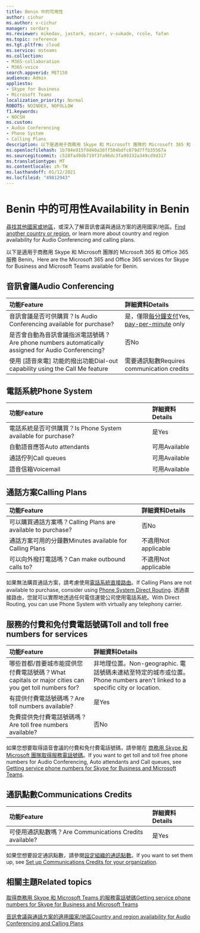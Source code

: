 ```yaml
---
title: Benin 中的可用性
author: cichur
ms.author: v-cichur
manager: serdars
ms.reviewer: mikedav, jastark, oscarr, v-sukade, rcole, fafan
ms.topic: reference
ms.tgt.pltfrm: cloud
ms.service: msteams
ms.collection:
- M365-collaboration
- M365-voice
search.appverid: MET150
audience: Admin
appliesto:
- Skype for Business
- Microsoft Teams
localization_priority: Normal
ROBOTS: NOINDEX, NOFOLLOW
f1.keywords:
- NOCSH
ms.custom:
- Audio Conferencing
- Phone System
- Calling Plans
description: 以下是適用于商務用 Skype 和 Microsoft 團隊的 Microsoft 365 和 Office 365 服務 Benin。
ms.openlocfilehash: 1b704e915f0d40a38ff504bdfc079d7ffb35567a
ms.sourcegitcommit: c528fad9db719f3fa96dc3fa99332a349cd9d317
ms.translationtype: MT
ms.contentlocale: zh-TW
ms.lasthandoff: 01/12/2021
ms.locfileid: "49812943"
---
```

# <a name="availability-in-benin"></a><span data-ttu-id="eae8c-103">Benin 中的可用性</span><span class="sxs-lookup"><span data-stu-id="eae8c-103">Availability in Benin</span></span>

<span data-ttu-id="eae8c-104">[尋找其他國家或地區](country-and-region-availability-for-audio-conferencing-and-calling-plans.md)，或深入了解音訊會議與通話方案的適用國家/地區。</span><span class="sxs-lookup"><span data-stu-id="eae8c-104">[Find another country or region](country-and-region-availability-for-audio-conferencing-and-calling-plans.md), or learn more about country and region availability for Audio Conferencing and calling plans.</span></span>

<span data-ttu-id="eae8c-105">以下是適用于商務用 Skype 和 Microsoft 團隊的 Microsoft 365 和 Office 365 服務 Benin。</span><span class="sxs-lookup"><span data-stu-id="eae8c-105">Here are the Microsoft 365 and Office 365 services for Skype for Business and Microsoft Teams available for Benin.</span></span>
  
## <a name="audio-conferencing"></a><span data-ttu-id="eae8c-106">音訊會議</span><span class="sxs-lookup"><span data-stu-id="eae8c-106">Audio Conferencing</span></span>

|<span data-ttu-id="eae8c-107">**功能**</span><span class="sxs-lookup"><span data-stu-id="eae8c-107">**Feature**</span></span>|<span data-ttu-id="eae8c-108">**詳細資料**</span><span class="sxs-lookup"><span data-stu-id="eae8c-108">**Details**</span></span>|
|:-----|:-----|
|<span data-ttu-id="eae8c-109">音訊會議是否可供購買？</span><span class="sxs-lookup"><span data-stu-id="eae8c-109">Is Audio Conferencing available for purchase?</span></span>  <br/> |<span data-ttu-id="eae8c-110">是，僅限[每分鐘支付](../audio-conferencing-pay-per-minute.md)</span><span class="sxs-lookup"><span data-stu-id="eae8c-110">Yes, [pay-per-minute](../audio-conferencing-pay-per-minute.md) only</span></span>  <br/> |
|<span data-ttu-id="eae8c-111">是否會自動為音訊會議指派電話號碼？</span><span class="sxs-lookup"><span data-stu-id="eae8c-111">Are phone numbers automatically assigned for Audio Conferencing?</span></span>  <br/> |<span data-ttu-id="eae8c-112">否</span><span class="sxs-lookup"><span data-stu-id="eae8c-112">No</span></span> <br/> |
|<span data-ttu-id="eae8c-113">使用 [語音來電] 功能的撥出功能</span><span class="sxs-lookup"><span data-stu-id="eae8c-113">Dial-out capability using the Call Me feature</span></span>  <br/> | <span data-ttu-id="eae8c-114">需要通訊點數</span><span class="sxs-lookup"><span data-stu-id="eae8c-114">Requires communication credits</span></span> <br/> |
   
## <a name="phone-system"></a><span data-ttu-id="eae8c-115">電話系統</span><span class="sxs-lookup"><span data-stu-id="eae8c-115">Phone System</span></span>

|<span data-ttu-id="eae8c-116">**功能**</span><span class="sxs-lookup"><span data-stu-id="eae8c-116">**Feature**</span></span>|<span data-ttu-id="eae8c-117">**詳細資料**</span><span class="sxs-lookup"><span data-stu-id="eae8c-117">**Details**</span></span>|
|:-----|:-----|
|<span data-ttu-id="eae8c-118">電話系統是否可供購買？</span><span class="sxs-lookup"><span data-stu-id="eae8c-118">Is Phone System available for purchase?</span></span>  <br/> |<span data-ttu-id="eae8c-119">是</span><span class="sxs-lookup"><span data-stu-id="eae8c-119">Yes</span></span>  <br/> |
|<span data-ttu-id="eae8c-120">自動語音應答</span><span class="sxs-lookup"><span data-stu-id="eae8c-120">Auto attendants</span></span> <br/> |<span data-ttu-id="eae8c-121">可用</span><span class="sxs-lookup"><span data-stu-id="eae8c-121">Available</span></span>  <br/> |
|<span data-ttu-id="eae8c-122">通話佇列</span><span class="sxs-lookup"><span data-stu-id="eae8c-122">Call queues</span></span>  <br/> |<span data-ttu-id="eae8c-123">可用</span><span class="sxs-lookup"><span data-stu-id="eae8c-123">Available</span></span>  <br/> |
|<span data-ttu-id="eae8c-124">語音信箱</span><span class="sxs-lookup"><span data-stu-id="eae8c-124">Voicemail</span></span>  <br/> |<span data-ttu-id="eae8c-125">可用</span><span class="sxs-lookup"><span data-stu-id="eae8c-125">Available</span></span>  <br/> |
   
## <a name="calling-plans"></a><span data-ttu-id="eae8c-126">通話方案</span><span class="sxs-lookup"><span data-stu-id="eae8c-126">Calling Plans</span></span>

|<span data-ttu-id="eae8c-127">**功能**</span><span class="sxs-lookup"><span data-stu-id="eae8c-127">**Feature**</span></span>|<span data-ttu-id="eae8c-128">**詳細資料**</span><span class="sxs-lookup"><span data-stu-id="eae8c-128">**Details**</span></span>|
|:-----|:-----|
|<span data-ttu-id="eae8c-129">可以購買通話方案嗎？</span><span class="sxs-lookup"><span data-stu-id="eae8c-129">Calling Plans are available to purchase?</span></span>  <br/> |<span data-ttu-id="eae8c-130">否</span><span class="sxs-lookup"><span data-stu-id="eae8c-130">No</span></span>  <br/> |
|<span data-ttu-id="eae8c-131">通話方案可用的分鐘數</span><span class="sxs-lookup"><span data-stu-id="eae8c-131">Minutes available for Calling Plans</span></span>  <br/> |<span data-ttu-id="eae8c-132">不適用</span><span class="sxs-lookup"><span data-stu-id="eae8c-132">Not applicable</span></span>  <br/> |
|<span data-ttu-id="eae8c-133">可以向外撥打電話嗎？</span><span class="sxs-lookup"><span data-stu-id="eae8c-133">Can make outbound calls to?</span></span>  <br/> |<span data-ttu-id="eae8c-134">不適用</span><span class="sxs-lookup"><span data-stu-id="eae8c-134">Not applicable</span></span>  <br/> |

<span data-ttu-id="eae8c-135">如果無法購買通話方案，請考慮使用[電話系統直接路由](../direct-routing-landing-page.md)。</span><span class="sxs-lookup"><span data-stu-id="eae8c-135">If Calling Plans are not available to purchase, consider using [Phone System Direct Routing](../direct-routing-landing-page.md).</span></span> <span data-ttu-id="eae8c-136">透過直接路由，您就可以實際地透過任何電信運營公司使用電話系統。</span><span class="sxs-lookup"><span data-stu-id="eae8c-136">With Direct Routing, you can use Phone System with virtually any telephony carrier.</span></span>
   
## <a name="toll-and-toll-free-numbers-for-services"></a><span data-ttu-id="eae8c-137">服務的付費和免付費電話號碼</span><span class="sxs-lookup"><span data-stu-id="eae8c-137">Toll and toll free numbers for services</span></span>

|<span data-ttu-id="eae8c-138">**功能**</span><span class="sxs-lookup"><span data-stu-id="eae8c-138">**Feature**</span></span>|<span data-ttu-id="eae8c-139">**詳細資料**</span><span class="sxs-lookup"><span data-stu-id="eae8c-139">**Details**</span></span>|
|:-----|:-----|
|<span data-ttu-id="eae8c-140">哪些首都/首要城市能提供您付費電話號碼？</span><span class="sxs-lookup"><span data-stu-id="eae8c-140">What capitals or major cities can you get toll numbers for?</span></span>   | <span data-ttu-id="eae8c-141">非地理位置。</span><span class="sxs-lookup"><span data-stu-id="eae8c-141">Non-geographic.</span></span> <span data-ttu-id="eae8c-142">電話號碼未連結至特定的城市或位置。</span><span class="sxs-lookup"><span data-stu-id="eae8c-142">Phone numbers aren't linked to a specific city or location.</span></span>  <br/> |
|<span data-ttu-id="eae8c-143">有提供付費電話號碼嗎？</span><span class="sxs-lookup"><span data-stu-id="eae8c-143">Are toll numbers available?</span></span>  <br/> |<span data-ttu-id="eae8c-144">是</span><span class="sxs-lookup"><span data-stu-id="eae8c-144">Yes</span></span> <br/> |
|<span data-ttu-id="eae8c-145">免費提供免付費電話號碼嗎？</span><span class="sxs-lookup"><span data-stu-id="eae8c-145">Are toll free numbers available?</span></span>  <br/> |<span data-ttu-id="eae8c-146">否</span><span class="sxs-lookup"><span data-stu-id="eae8c-146">No</span></span>  <br/> |
   
 <span data-ttu-id="eae8c-147">如果您想要取得語音會議的付費和免付費電話號碼，請參閱在 [商務用 Skype 和 Microsoft 團隊取得服務電話號碼](/microsoftteams/getting-service-phone-numbers)。</span><span class="sxs-lookup"><span data-stu-id="eae8c-147">If you want to get toll and toll free phone numbers for Audio Conferencing, Auto attendants and Call queues, see [Getting service phone numbers for Skype for Business and Microsoft Teams](/microsoftteams/getting-service-phone-numbers).</span></span>
  
## <a name="communications-credits"></a><span data-ttu-id="eae8c-148">通訊點數</span><span class="sxs-lookup"><span data-stu-id="eae8c-148">Communications Credits</span></span>

|<span data-ttu-id="eae8c-149">**功能**</span><span class="sxs-lookup"><span data-stu-id="eae8c-149">**Feature**</span></span>|<span data-ttu-id="eae8c-150">**詳細資料**</span><span class="sxs-lookup"><span data-stu-id="eae8c-150">**Details**</span></span>|
|:-----|:-----|
|<span data-ttu-id="eae8c-151">可使用通訊點數嗎？</span><span class="sxs-lookup"><span data-stu-id="eae8c-151">Are Communications Credits available?</span></span>  <br/> |<span data-ttu-id="eae8c-152">是</span><span class="sxs-lookup"><span data-stu-id="eae8c-152">Yes</span></span>  <br/> |
   
<span data-ttu-id="eae8c-153">如果您想要設定通訊點數，請參閱[設定組織的通訊點數](../set-up-communications-credits-for-your-organization.md)。</span><span class="sxs-lookup"><span data-stu-id="eae8c-153">If you want to set them up, see [Set up Communications Credits for your organization](../set-up-communications-credits-for-your-organization.md).</span></span>
  
## <a name="related-topics"></a><span data-ttu-id="eae8c-154">相關主題</span><span class="sxs-lookup"><span data-stu-id="eae8c-154">Related topics</span></span>

[<span data-ttu-id="eae8c-155">取得商務用 Skype 和 Microsoft Teams 的服務電話號碼</span><span class="sxs-lookup"><span data-stu-id="eae8c-155">Getting service phone numbers for Skype for Business and Microsoft Teams</span></span>](/microsoftteams/getting-service-phone-numbers)

[<span data-ttu-id="eae8c-156">音訊會議與通話方案的適用國家/地區</span><span class="sxs-lookup"><span data-stu-id="eae8c-156">Country and region availability for Audio Conferencing and Calling Plans</span></span>](country-and-region-availability-for-audio-conferencing-and-calling-plans.md)

